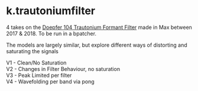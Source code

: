 # k.trautoniumfilter
4 takes on the [Doepfer 104 Trautonium Formant Filter](https://doepfer.de/a100_man/A104_man.pdf) made in Max between 2017 & 2018. To be run in a bpatcher. 

The models are largely similar, but explore different ways of distorting and saturating the signals

V1 - Clean/No Saturation<br/>
V2 - Changes in Filter Behaviour, no saturation<br/>
V3 - Peak Limited per filter<br/>
V4 - Wavefolding per band via pong<br/>
